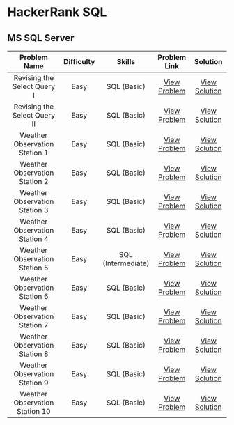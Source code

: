 # HackerRank SQL

## MS SQL Server

| Problem Name | Difficulty | Skills | Problem Link | Solution |
| :-: | :-: |:-:| :-: | :-: |
Revising the Select Query I | Easy | SQL (Basic) | [View Problem](https://www.hackerrank.com/challenges/revising-the-select-query/problem)| [View Solution](https://github.com/ricrochads/hackerrank-sql/blob/main/MS%20SQL%20Server/revising_the_select_query_i.sql)
Revising the Select Query II | Easy | SQL (Basic) | [View Problem](https://www.hackerrank.com/challenges/revising-the-select-query-2/problem) | [View Solution](https://github.com/ricrochads/hackerrank-sql/blob/main/MS%20SQL%20Server/revising_the_select_query_ii.sql)
Weather Observation Station 1 | Easy | SQL (Basic) | [View Problem](https://www.hackerrank.com/challenges/weather-observation-station-1/problem) | [View Solution]()
Weather Observation Station 2 | Easy | SQL (Basic) | [View Problem](https://www.hackerrank.com/challenges/weather-observation-station-2/problem) | [View Solution]()
Weather Observation Station 3 | Easy | SQL (Basic) | [View Problem](https://www.hackerrank.com/challenges/weather-observation-station-3/problem) | [View Solution]()
Weather Observation Station 4 | Easy | SQL (Basic) | [View Problem](https://www.hackerrank.com/challenges/weather-observation-station-4/problem) | [View Solution]()
Weather Observation Station 5 | Easy | SQL (Intermediate) | [View Problem](https://www.hackerrank.com/challenges/weather-observation-station-5/problem) | [View Solution]()
Weather Observation Station 6 | Easy | SQL (Basic) | [View Problem](https://www.hackerrank.com/challenges/weather-observation-station-6/problem) | [View Solution]()
Weather Observation Station 7 | Easy | SQL (Basic) | [View Problem](https://www.hackerrank.com/challenges/weather-observation-station-7/problem) | [View Solution]()
Weather Observation Station 8 | Easy | SQL (Basic) | [View Problem](https://www.hackerrank.com/challenges/weather-observation-station-8/problem) | [View Solution]()
Weather Observation Station 9 | Easy | SQL (Basic) | [View Problem](https://www.hackerrank.com/challenges/weather-observation-station-9/problem) | [View Solution]()
Weather Observation Station 10 | Easy | SQL (Basic) | [View Problem](https://www.hackerrank.com/challenges/weather-observation-station-10/problem) | [View Solution]()
